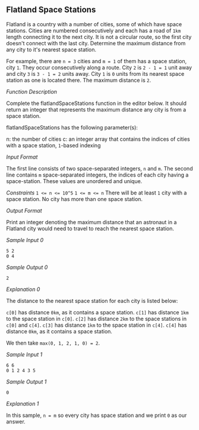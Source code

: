## Flatland Space Stations

Flatland is a country with a number of cities, some of which have space stations. Cities are numbered consecutively and each has a road of `1km` length connecting it to the next city. It is not a circular route, so the first city doesn't connect with the last city. Determine the maximum distance from any city to it's nearest space station.

For example, there are `n = 3` cities and `m = 1` of them has a space station, city `1`. They occur consecutively along a route. City `2` is `2 - 1 = 1` unit away and city `3` is `3 - 1 = 2` units away. City `1` is `0` units from its nearest space station as one is located there. The maximum distance is `2`.

*Function Description*

Complete the flatlandSpaceStations function in the editor below. It should return an integer that represents the maximum distance any city is from a space station.

flatlandSpaceStations has the following parameter(s):

n: the number of cities
c: an integer array that contains the indices of cities with a space station, `1`-based indexing

*Input Format*

The first line consists of two space-separated integers, `n` and `m`.
The second line contains `m` space-separated integers, the indices of each city having a space-station. These values are unordered and unique.

*Constraints*
`1 <= n <= 10^5`
`1 <= m <= n`
There will be at least `1` city with a space station.
No city has more than one space station.

*Output Format*

Print an integer denoting the maximum distance that an astronaut in a Flatland city would need to travel to reach the nearest space station.

*Sample Input 0*

```
5 2
0 4
```

*Sample Output 0*

```
2
```

*Explanation 0*

The distance to the nearest space station for each city is listed below:

 `c[0]` has distance `0km`, as it contains a space station.
 `c[1]` has distance `1km` to the space station in `c[0]`.
 `c[2]` has distance `2km` to the space stations in `c[0]` and `c[4]`.
 `c[3]` has distance `1km` to the space station in `c[4]`.
 `c[4]` has distance `0km`, as it contains a space station.

We then take `max(0, 1, 2, 1, 0) = 2`.

*Sample Input 1*

```
6 6
0 1 2 4 3 5
```
*Sample Output 1*
```
0
```

*Explanation 1*

In this sample, `n = m` so every city has space station and we print `0` as our answer.